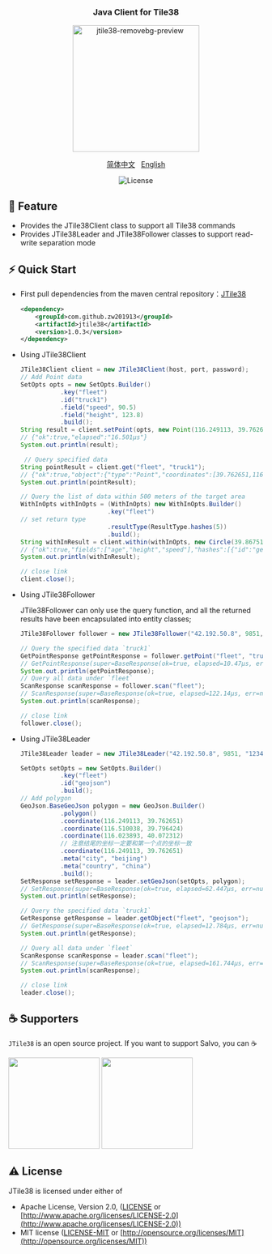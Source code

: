 <div align="center">
<h3>Java Client for Tile38</h3>
<p><img width="250" alt="jtile38-removebg-preview" src="https://user-images.githubusercontent.com/16849315/186699764-7a4d43b9-4269-4c3b-88b0-cee4d49847f9.png"></p>
  <p>
    <a href="https://github.com/zw201913/jtile38/blob/main/README.md">简体中文</a>&nbsp;&nbsp;
    <a href="https://github.com/zw201913/jtile38/blob/main/README.en-US.md">English</a>
</p>
  <p><img alt="License" src="https://camo.githubusercontent.com/093fc33ad6230c9fc08a4ca2392f4cf7fbe51e746be4d1a09456d8b1e1101a40/68747470733a2f2f696d672e736869656c64732e696f2f6372617465732f6c2f73616c766f2e737667" /></p>
</div>

## 🎯 Feature

   - Provides the JTile38Client class to support all Tile38 commands
   - Provides JTile38Leader and JTile38Follower classes to support read-write separation mode

## ⚡️ Quick Start

   - First pull dependencies from the maven central repository：[JTile38](https://mvnrepository.com/artifact/com.github.zw201913/jtile38)
     ```xml
     <dependency>
         <groupId>com.github.zw201913</groupId>
         <artifactId>jtile38</artifactId>
         <version>1.0.3</version>
     </dependency>
     ```
   - Using JTile38Client
   
     ```java
     JTile38Client client = new JTile38Client(host, port, password);
     // Add Point data
     SetOpts opts = new SetOpts.Builder()
                .key("fleet")
                .id("truck1")
                .field("speed", 90.5)
                .field("height", 123.8)
                .build();
     String result = client.setPoint(opts, new Point(116.249113, 39.762651));
     // {"ok":true,"elapsed":"16.501µs"}
     System.out.println(result);

      // Query specified data
     String pointResult = client.get("fleet", "truck1");
     // {"ok":true,"object":{"type":"Point","coordinates":[39.762651,116.249113]},"elapsed":"17.223µs"}
     System.out.println(pointResult);
     
     // Query the list of data within 500 meters of the target area
     WithInOpts withInOpts = (WithInOpts) new WithInOpts.Builder()
                             .key("fleet")
     // set return type
                             .resultType(ResultType.hashes(5))
                             .build();
     String withInResult = client.within(withInOpts, new Circle(39.867514, 116.577703, 500));
     // {"ok":true,"fields":["age","height","speed"],"hashes":[{"id":"geojsonPolygon","hash":"wx4fu","fields":[0,120.5,90.5]},{"id":"geojsonMultiPolygon","hash":"wx4fu","fields":[0,120.5,90.5]}],"count":2,"cursor":0,"elapsed":"86.252µs"}
     System.out.println(withInResult);
     
     // close link
     client.close();
     ```
   - Using JTile38Follower

     JTile38Follower can only use the query function, and all the returned results have been encapsulated into entity classes;
     ```java
     JTile38Follower follower = new JTile38Follower("42.192.50.8", 9851, "123456");
     
     // Query the specified data `truck1`
     GetPointResponse getPointResponse = follower.getPoint("fleet", "truck1");
     // GetPointResponse(super=BaseResponse(ok=true, elapsed=10.47µs, err=null), fields=null, point=GetPointResponse.Point(lat=116.249113, lon=39.762651, z=0))
     System.out.println(getPointResponse);
     // Query all data under `fleet`
     ScanResponse scanResponse = follower.scan("fleet");
     // ScanResponse(super=BaseResponse(ok=true, elapsed=122.14µs, err=null), fields=[age, height, speed], ids=null, points=null, bounds=null, hashes=null, objects=[ScanResponse.Data(id=bounds1, object=ScanResponse.DataObject(raw=null, type=Polygon, coordinates=[[[39.867514, 116.577703], [39.868634, 116.577703], [39.868634, 116.578497], [39.867514, 116.578497], [39.867514, 116.577703]]], meta=null), fields=[0.0, 120.5, 90.5]), ScanResponse.Data(id=geojsonLineString, object=ScanResponse.DataObject(raw=null, type=LineString, coordinates=[[39.867514, 116.577703], [39.868634, 116.578497]], meta={name=zouwei, gender=7}), fields=[0.0, 120.5, 90.5]), ScanResponse.Data(id=geojsonMultiLineString, object=ScanResponse.DataObject(raw=null, type=MultiLineString, coordinates=[[[39.867514, 116.577703], [39.868634, 116.578497]], [[39.867314, 116.577503], [39.866634, 116.576497]]], meta={name=zouwei, gender=1}), fields=[0.0, 120.5, 90.5]), ScanResponse.Data(id=geojsonMultiPoint, object=ScanResponse.DataObject(raw=null, type=MultiPoint, coordinates=[[39.867514, 116.577703], [39.868634, 116.578497]], meta={name=zouwei, age=30}), fields=[0.0, 120.5, 90.5]), ScanResponse.Data(id=geojsonMultiPolygon, object=ScanResponse.DataObject(raw=null, type=MultiPolygon, coordinates=[[[[116.577703, 39.867514], [116.578497, 39.868634], [116.576497, 39.867634], [116.577703, 39.867514]], [[116.577703, 39.867514], [116.578497, 39.868634], [116.576497, 39.867634], [116.577703, 39.867514]]]], meta={name=zouwei, gender=7}), fields=[0.0, 120.5, 90.5]), ScanResponse.Data(id=geojsonPoint, object=ScanResponse.DataObject(raw=null, type=Point, coordinates=[39.867514, 116.577703], meta={name=zouwei, age=30}), fields=[0.0, 120.5, 90.5]), ScanResponse.Data(id=geojsonPolygon, object=ScanResponse.DataObject(raw=null, type=Polygon, coordinates=[[[116.577703, 39.867514], [116.578497, 39.868634], [116.576497, 39.867634], [116.577703, 39.867514]]], meta={name=zouwei, gender=7}), fields=[0.0, 120.5, 90.5]), ScanResponse.Data(id=geojsonpoint, object=ScanResponse.DataObject(raw=null, type=LineString, coordinates=[[39.867514, 116.577703], [39.868634, 116.578497]], meta={name=zouwei}), fields=[0.0, 120.5, 90.5]), ScanResponse.Data(id=hash, object=ScanResponse.DataObject(raw=rawString, type=RawString, coordinates=null, meta=null), fields=[0.0, 120.5, 90.5]), ScanResponse.Data(id=hello, object=ScanResponse.DataObject(raw=null, type=Point, coordinates=[33.462, -112.268], meta=null), fields=[30.0, 0.0, 0.0]), ScanResponse.Data(id=json, object=ScanResponse.DataObject(raw={"name":{"first":"zou"}}, type=RawString, coordinates=null, meta=null), fields=[0.0, 0.0, 0.0]), ScanResponse.Data(id=point1, object=ScanResponse.DataObject(raw=null, type=Point, coordinates=[39.867514, 116.577703, 1661309797349], meta=null), fields=[0.0, 120.5, 90.5]), ScanResponse.Data(id=truck1, object=ScanResponse.DataObject(raw=null, type=Point, coordinates=[39.762651, 116.249113], meta=null), fields=[0.0, 123.8, 90.5])], count=13, cursor=0)
     System.out.println(scanResponse);

     // close link
     follower.close();
     ```
   - Using JTile38Leader

     ```java
     JTile38Leader leader = new JTile38Leader("42.192.50.8", 9851, "123456");

	 SetOpts setOpts = new SetOpts.Builder()
				.key("fleet")
				.id("geojson")
				.build();
	 // Add polygon
	 GeoJson.BaseGeoJson polygon = new GeoJson.Builder()
				.polygon()
				.coordinate(116.249113, 39.762651)
				.coordinate(116.510038, 39.796424)
				.coordinate(116.023893, 40.072312)
				// 注意结尾的坐标一定要和第一个点的坐标一致
				.coordinate(116.249113, 39.762651)
				.meta("city", "beijing")
				.meta("country", "china")
				.build();
	 SetResponse setResponse = leader.setGeoJson(setOpts, polygon);
	 // SetResponse(super=BaseResponse(ok=true, elapsed=62.447µs, err=null))
	 System.out.println(setResponse);

	 // Query the specified data `truck1`
	 GetResponse getResponse = leader.getObject("fleet", "geojson");
	 // GetResponse(super=BaseResponse(ok=true, elapsed=12.784µs, err=null), fields=null, object=GetResponse.DataObject(raw=null, type=Polygon, coordinates=[[[39.762651, 116.249113], [39.796424, 116.510038], [40.072312, 116.023893], [39.762651, 116.249113]]], meta={city=beijing, country=china}))
	 System.out.println(getResponse);

	 // Query all data under `fleet`
	 ScanResponse scanResponse = leader.scan("fleet");
	 // ScanResponse(super=BaseResponse(ok=true, elapsed=161.744µs, err=null), fields=[age, height, speed], ids=null, points=null, bounds=null, hashes=null, objects=[ScanResponse.Data(id=bounds1, object=ScanResponse.DataObject(raw=null, type=Polygon, coordinates=[[[39.867514, 116.577703], [39.868634, 116.577703], [39.868634, 116.578497], [39.867514, 116.578497], [39.867514, 116.577703]]], meta=null), fields=[0.0, 120.5, 90.5]), ScanResponse.Data(id=geojson, object=ScanResponse.DataObject(raw=null, type=Polygon, coordinates=[[[39.762651, 116.249113], [39.796424, 116.510038], [40.072312, 116.023893], [39.762651, 116.249113]]], meta={city=beijing, country=china}), fields=[0.0, 0.0, 0.0]), ScanResponse.Data(id=geojsonLineString, object=ScanResponse.DataObject(raw=null, type=LineString, coordinates=[[39.867514, 116.577703], [39.868634, 116.578497]], meta={name=zouwei, gender=7}), fields=[0.0, 120.5, 90.5]), ScanResponse.Data(id=geojsonMultiLineString, object=ScanResponse.DataObject(raw=null, type=MultiLineString, coordinates=[[[39.867514, 116.577703], [39.868634, 116.578497]], [[39.867314, 116.577503], [39.866634, 116.576497]]], meta={name=zouwei, gender=1}), fields=[0.0, 120.5, 90.5]), ScanResponse.Data(id=geojsonMultiPoint, object=ScanResponse.DataObject(raw=null, type=MultiPoint, coordinates=[[39.867514, 116.577703], [39.868634, 116.578497]], meta={name=zouwei, age=30}), fields=[0.0, 120.5, 90.5]), ScanResponse.Data(id=geojsonMultiPolygon, object=ScanResponse.DataObject(raw=null, type=MultiPolygon, coordinates=[[[[116.577703, 39.867514], [116.578497, 39.868634], [116.576497, 39.867634], [116.577703, 39.867514]], [[116.577703, 39.867514], [116.578497, 39.868634], [116.576497, 39.867634], [116.577703, 39.867514]]]], meta={name=zouwei, gender=7}), fields=[0.0, 120.5, 90.5]), ScanResponse.Data(id=geojsonPoint, object=ScanResponse.DataObject(raw=null, type=Point, coordinates=[39.867514, 116.577703], meta={name=zouwei, age=30}), fields=[0.0, 120.5, 90.5]), ScanResponse.Data(id=geojsonPolygon, object=ScanResponse.DataObject(raw=null, type=Polygon, coordinates=[[[116.577703, 39.867514], [116.578497, 39.868634], [116.576497, 39.867634], [116.577703, 39.867514]]], meta={name=zouwei, gender=7}), fields=[0.0, 120.5, 90.5]), ScanResponse.Data(id=geojsonpoint, object=ScanResponse.DataObject(raw=null, type=LineString, coordinates=[[39.867514, 116.577703], [39.868634, 116.578497]], meta={name=zouwei}), fields=[0.0, 120.5, 90.5]), ScanResponse.Data(id=hash, object=ScanResponse.DataObject(raw=rawString, type=RawString, coordinates=null, meta=null), fields=[0.0, 120.5, 90.5]), ScanResponse.Data(id=hello, object=ScanResponse.DataObject(raw=null, type=Point, coordinates=[33.462, -112.268], meta=null), fields=[30.0, 0.0, 0.0]), ScanResponse.Data(id=json, object=ScanResponse.DataObject(raw={"name":{"first":"zou"}}, type=RawString, coordinates=null, meta=null), fields=[0.0, 0.0, 0.0]), ScanResponse.Data(id=point1, object=ScanResponse.DataObject(raw=null, type=Point, coordinates=[39.867514, 116.577703, 1661309797349], meta=null), fields=[0.0, 120.5, 90.5]), ScanResponse.Data(id=truck1, object=ScanResponse.DataObject(raw=null, type=Point, coordinates=[39.762651, 116.249113], meta=null), fields=[0.0, 123.8, 90.5])], count=14, cursor=0)
	 System.out.println(scanResponse);

     // close link
	 leader.close();
     ```

## ☕ Supporters

`JTile38` is an open source project. If you want to support Salvo, you can ☕ 

<p><image width="180" src="https://user-images.githubusercontent.com/16849315/186829736-a2e66254-bcff-4827-bd05-37df0eb9f785.jpg">
<image width="180" src="https://user-images.githubusercontent.com/16849315/186829768-ab60f742-d215-4e96-81ba-1b6ef24db7bc.png"></p>

## ⚠️ License

JTile38 is licensed under either of
* Apache License, Version 2.0, ([LICENSE](LICENSE) or [http://www.apache.org/licenses/LICENSE-2.0](http://www.apache.org/licenses/LICENSE-2.0))
* MIT license ([LICENSE-MIT](LICENSE-MIT) or [http://opensource.org/licenses/MIT](http://opensource.org/licenses/MIT))
